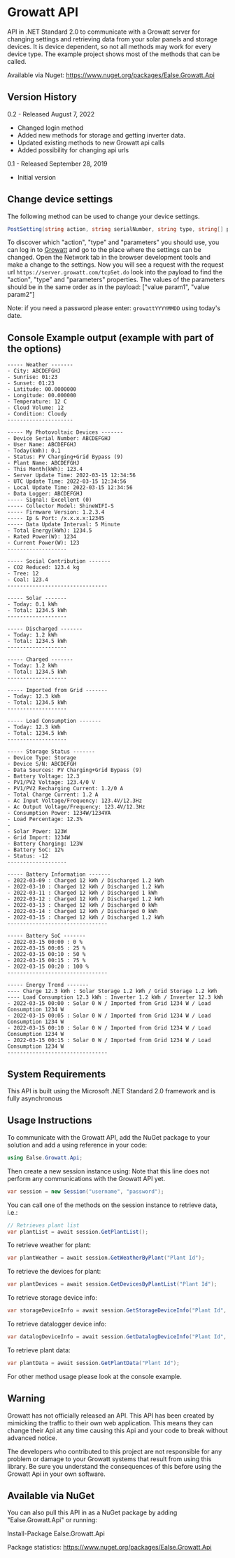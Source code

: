 # Growatt API
API in .NET Standard 2.0 to communicate with a Growatt server for changing settings and retrieving data from your solar panels and storage devices. It is device dependent, so not all methods may work for every device type. The example project shows most of the methods that can be called.

Available via Nuget: https://www.nuget.org/packages/Ealse.Growatt.Api

## Version History

0.2 - Released August 7, 2022

- Changed login method
- Added new methods for storage and getting inverter data.
- Updated existing methods to new Growatt api calls
- Added possibility for changing api urls

0.1 - Released September 28, 2019
- Initial version

## Change device settings

The following method can be used to change your device settings.

```C#
PostSetting(string action, string serialNumber, string type, string[] parameters)
```

To discover which "action", "type" and "parameters" you should use, you can log in to [Growatt](https://server.growatt.com/login) and go to the place where the settings can be changed. Open the Network tab in the browser development tools and make a change to the settings. Now you will see a request with the request url `https://server.growatt.com/tcpSet.do` look into the payload to find the "action", "type" and "parameters" properties. The values of the parameters should be in the same order as in the payload: ["value param1", "value param2"]

Note: if you need a password please enter: `growattYYYYMMDD` using today's date.


## Console Example output (example with part of the options)
```
----- Weather -------
- City: ABCDEFGHJ
- Sunrise: 01:23
- Sunset: 01:23
- Latitude: 00.0000000
- Longitude: 00.000000
- Temperature: 12 C
- Cloud Volume: 12
- Condition: Cloudy
---------------------

----- My Photovoltaic Devices -------
- Device Serial Number: ABCDEFGHJ
- User Name: ABCDEFGHJ
- Today(kWh): 0.1
- Status: PV Charging+Grid Bypass (9)
- Plant Name: ABCDEFGHJ
- This Month(kWh): 123.4
- Server Update Time: 2022-03-15 12:34:56
- UTC Update Time: 2022-03-15 12:34:56
- Local Update Time: 2022-03-15 12:34:56
- Data Logger: ABCDEFGHJ
----- Signal: Excellent (0)
----- Collector Model: ShineWIFI-S
----- Firmware Version: 1.2.3.4
----- Ip & Port: /x.x.x.x:12345
----- Data Update Interval: 5 Minute
- Total Energy(kWh): 1234.5
- Rated Power(W): 1234
- Current Power(W): 123
-------------------

----- Social Contribution -------
- CO2 Reduced: 123.4 kg
- Tree: 12
- Coal: 123.4
--------------------------------

----- Solar -------
- Today: 0.1 kWh
- Total: 1234.5 kWh
-------------------

----- Discharged -------
- Today: 1.2 kWh
- Total: 1234.5 kWh
-------------------

----- Charged -------
- Today: 1.2 kWh
- Total: 1234.5 kWh
-------------------

----- Imported from Grid -------
- Today: 12.3 kWh
- Total: 1234.5 kWh
-------------------

----- Load Consumption -------
- Today: 12.3 kWh
- Total: 1234.5 kWh
-------------------

----- Storage Status -------
- Device Type: Storage
- Device S/N: ABCDEFGH
- Data Sources: PV Charging+Grid Bypass (9)
- Battery Voltage: 12.3
- PV1/PV2 Voltage: 123.4/0 V
- PV1/PV2 Recharging Current: 1.2/0 A
- Total Charge Current: 1.2 A
- Ac Input Voltage/Frequency: 123.4V/12.3Hz
- Ac Output Voltage/Frequency: 123.4V/12.3Hz
- Consumption Power: 1234W/1234VA
- Load Percentage: 12.3%
- 
- Solar Power: 123W
- Grid Import: 1234W
- Battery Charging: 123W
- Battery SoC: 12%
- Status: -12
-------------------

----- Battery Information -------
- 2022-03-09 : Charged 12 kWh / Discharged 1.2 kWh
- 2022-03-10 : Charged 12 kWh / Discharged 1.2 kWh
- 2022-03-11 : Charged 12 kWh / Discharged 1 kWh
- 2022-03-12 : Charged 12 kWh / Discharged 1.2 kWh
- 2022-03-13 : Charged 12 kWh / Discharged 0 kWh
- 2022-03-14 : Charged 12 kWh / Discharged 0 kWh
- 2022-03-15 : Charged 12 kWh / Discharged 1.2 kWh
--------------------------------

----- Battery SoC -------
- 2022-03-15 00:00 : 0 %
- 2022-03-15 00:05 : 25 %
- 2022-03-15 00:10 : 50 %
- 2022-03-15 00:15 : 75 %
- 2022-03-15 00:20 : 100 %
--------------------------------

----- Energy Trend -------
---- Charge 12.3 kWh : Solar Storage 1.2 kWh / Grid Storage 1.2 kWh
---- Load Consumption 12.3 kWh : Inverter 1.2 kWh / Inverter 12.3 kWh
- 2022-03-15 00:00 : Solar 0 W / Imported from Grid 1234 W / Load Consumption 1234 W
- 2022-03-15 00:05 : Solar 0 W / Imported from Grid 1234 W / Load Consumption 1234 W
- 2022-03-15 00:10 : Solar 0 W / Imported from Grid 1234 W / Load Consumption 1234 W
- 2022-03-15 00:15 : Solar 0 W / Imported from Grid 1234 W / Load Consumption 1234 W
--------------------------------
```

## System Requirements

This API is built using the Microsoft .NET Standard 2.0 framework and is fully asynchronous

## Usage Instructions

To communicate with the Growatt API, add the NuGet package to your solution and add a using reference in your code:

```C#
using Ealse.Growatt.Api;
```

Then create a new session instance using:
Note that this line does not perform any communications with the Growatt API yet.

```C#
var session = new Session("username", "password");
```

You can call one of the methods on the session instance to retrieve data, i.e.:

```C#
// Retrieves plant list
var plantList = await session.GetPlantList();
```

To retrieve weather for plant:

```C# 
var plantWeather = await session.GetWeatherByPlant("Plant Id");
```

To retrieve the devices for plant:

```C#
var plantDevices = await session.GetDevicesByPlantList("Plant Id");
```

To retrieve storage device info:

```C#
var storageDeviceInfo = await session.GetStorageDeviceInfo("Plant Id", "Device Sn");
```

To retrieve datalogger device info:

```C#
var datalogDeviceInfo = await session.GetDatalogDeviceInfo("Plant Id", "Datalog Sn");
```

To retrieve plant data:

```C#
var plantData = await session.GetPlantData("Plant Id");
```

For other method usage please look at the console example.

## Warning

Growatt has not officially released an API. This API has been created by mimicking the traffic to their own web application. This means they can change their Api at any time causing this Api and your code to break without advanced notice.

The developers who contributed to this project are not responsible for any problem or damage to your Growatt systems that result from using this library. Be sure you understand the consequences of this before using the Growatt Api in your own software.

## Available via NuGet

You can also pull this API in as a NuGet package by adding "Ealse.Growatt.Api" or running:

Install-Package Ealse.Growatt.Api

Package statistics: https://www.nuget.org/packages/Ealse.Growatt.Api